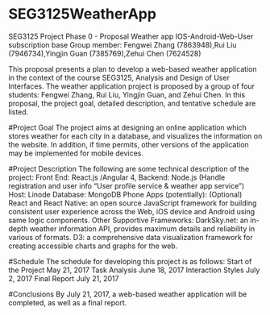 # SEG3125WeatherApp

SEG3125 Project Phase 0 - Proposal
Weather app IOS-Android-Web-User subscription base
Group member: Fengwei Zhang (7863948),Rui Liu (7946734),Yingjin Guan (7385769),Zehui Chen (7624528)
 
This proposal presents a plan to develop a web-based weather application in the context of the course SEG3125, Analysis and Design of User Interfaces. The weather application project is proposed by a group of four students: Fengwei Zhang, Rui Liu, Yingjin Guan, and Zehui Chen. In this proposal, the project goal, detailed description, and tentative schedule are listed.
 
#Project Goal
The project aims at designing an online application which stores weather for each city in a database, and visualizes the information on the website. In addition, if time permits, other versions of the application may be implemented for mobile devices.
 
#Project Description
The following are some technical description of the project:
Front End: React.js /Angular 4, 
Backend: Node.js (Handle registration and user info “User profile service & weather app service”)
Host: Linode
Database: MongoDB
Phone Apps (potentially): (Optional)
React and React Native: an open source JavaScript framework for building consistent user experience across the Web, iOS device and Android using same logic components.
Other Supportive Frameworks:
DarkSky.net: an in-depth weather information API, provides maximum details and reliability in various of formats.
D3: a comprehensive data visualization framework for creating accessible charts and graphs for the web.
 
#Schedule
The schedule for developing this project is as follows:
Start of the Project								May 21, 2017
Task Analysis									June 18, 2017
Interaction Styles								July 2, 2017
Final Report									July 21, 2017
 
#Conclusions
By July 21, 2017, a web-based weather application will be completed, as well as a final report.
 
 
